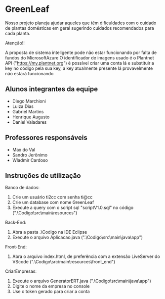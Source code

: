 # GreenLeaf

Nosso projeto planeja ajudar aqueles que têm dificuldades com o cuidado de plantas domésticas em geral sugerindo cuidados recomendados para cada planta.

Atenção!!

A proposta de sistema inteligente pode não estar funcionando por falta de fundos do MicrosoftAzure
O identificador de imagens usado é o Plantnet API ("https://my.plantnet.org") é possível criar uma conta lá e substituir a key no código pela sua key, a key atualmente presente lá provavelmente não estará funcionando

## Alunos integrantes da equipe

* Diego Marchioni
* Luiza Dias
* Gabriel Martins
* Henrique Augusto
* Daniel Valadares

## Professores responsáveis

* Max do Val
* Sandro Jerônimo
* Wladmir Cardoso

## Instruções de utilização

Banco de dados:
1. Crie um usuário ti2cc com senha ti@cc
2. Crie um database com nome GreenLeaf
3. Execute a query com o script sql "scriptV1.0.sql" no código (".\Codigo\src\main\resources\")


Back-End:
1. Abra a pasta .\Codigo na IDE Eclipse
2. Execute o arquivo Aplicacao.java (".\Codigo\src\main\java\app\")

Front-End:
1. Abra o arquivo index.html, de preferência com a extensão LiveServer do VScode (".\Codigo\src\main\resources\front_end\")

CriarEmpresas:
1. Execute o arquivo GeneratorERT.java (".\Codigo\src\main\java\app\")
2. Digite o nome da empresa no console
3. Use o token gerado para criar a conta

